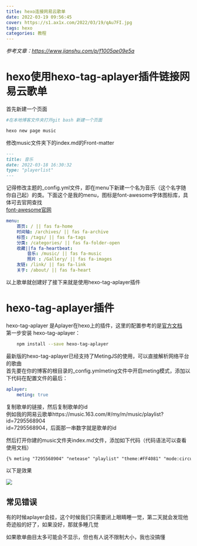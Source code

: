 ```yaml
---
title: hexo连接网易云歌单
date: 2022-03-19 09:56:45
cover: https://s1.ax1x.com/2022/03/19/qAu7FI.jpg
tags: hexo
categories: 教程
---
```

*参考文章：https://www.jianshu.com/p/f1005ae09e5a*

# hexo使用hexo-tag-aplayer插件链接网易云歌单  

首先新建一个页面

```bash
#在本地博客文件夹打开git bash 新建一个页面

hexo new page music
```

修改music文件夹下的index.md的Front-matter 

```markdown
---
title: 音乐
date: 2022-03-18 16:30:32
type: "playerlist"
---
```
记得修改主题的_config.yml文件，即在menu下新建一个名为音乐（这个名字随你自己起）的类。下面这个是我的menu，图标是font-awesome字体图标库，具体可去官网查找  
[font-awesome官网 ](https://fontawesome.com/icons)

```yaml
menu:
    首页: / || fas fa-home
    时间轴: /archives/ || fas fa-archive
    标签: /tags/ || fas fa-tags
    分类: /categories/ || fas fa-folder-open
    收藏||fa fa-heartbeat:
        音乐: /music/ || fas fa-music
        照片 : /Gallery/ || fas fa-images
    友链: /link/ || fas fa-link
    关于: /about/ || fas fa-heart
```

以上歌单就创建好了接下来就是使用hexo-tag-aplayer插件

# hexo-tag-aplayer插件

hexo-tag-aplayer 是Aplayer在hexo上的插件，这里的配置参考的是[官方文档](https://github.com/MoePlayer/hexo-tag-aplayer/blob/master/docs/README-zh_cn.md)   
第一步安装 hexo-tag-aplayer：
```bash
    npm install --save hexo-tag-aplayer
```
最新版的hexo-tag-aplayer已经支持了MetingJS的使用，可以直接解析网络平台的歌曲  
首先要在你的博客的根目录的_config.ymlmeting文件中开启meting模式，添加以下代码在配置文件的最后：

```yaml
aplayer:
    meting: true
```

复制歌单的链接，然后复制歌单的id  
例如我的网易云歌单https://music.163.com/#/my/m/music/playlist?id=7295568904  
id=7295568904，后面那一串数字就是歌单的id

然后打开你建的music文件夹index.md文件，添加如下代码（代码语法可以查看使用文档）  
```markdown
{% meting "7295568904" "netease" "playlist" "theme:#FF4081" "mode:circulation" "mutex:true" "listmaxheight:340px" "preload:auto" %}
```

以下是效果  

![](https://s1.ax1x.com/2022/03/19/qAuAZd.png)  

## 常见错误  

有的时候aplayer会挂，这个时候我们只需要闭上眼睛睡一觉，第二天就会发现他奇迹般的好了，如果没好，那就多睡几觉  

如果歌单曲目太多可能会不显示，但也有人说不限制大小，我也没搞懂


